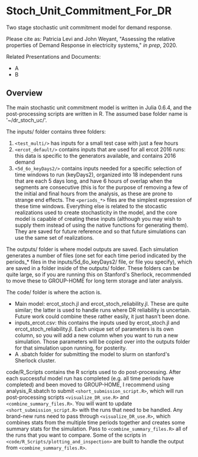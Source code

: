 # Stoch_Unit_Commitment_For_DR
Two stage stochastic unit commitment model for demand response. 

Please cite as:
Patricia Levi and John Weyant, "Assessing the relative properties of Demand Response in electricity systems," _in prep_, 2020.

Related Presentations and Documents:
* A
* B

## Overview 
The main stochastic unit commitment model is written in Julia 0.6.4, and the post-processing scripts are written in R. The assumed base folder name is '~/dr_stoch_uc/'.

The inputs/ folder contains three folders:
1. `<test_multi/>` has inputs for a small test case with just a few hours
2. `<ercot_default/>` contains inputs that are used for all ercot 2016 runs: this data is specific to the generators available, and contains 2016 demand
3. `<5d_6o_keyDays2/>` contains inputs needed for a specific selection of time windows to run (keyDays2), organized into 18 independent runs that are each 5 days long, and have 6 hours of overlap when the segments are consecutive (this is for the purpose of removing a few of the initial and final hours from the analysis, as these are prone to strange end effects. The `<periods_*>` files are the simplest expression of these time windows. Everything else is related to the stocastic realizations used to create stochasticity in the model, and the core model is capable of creating these inputs (although you may wish to supply them instead of using the native functions for generating them). They are saved for future reference and so that future simulations can use the same set of realizations.

The outputs/ folder is where model outputs are saved. Each simulation generates a number of files (one set for each time period indicated by the periods_* files in the inputs/5d_6o_keyDays2/ file, or file you specify), which are saved in a folder inside of the outputs/ folder. These folders can be quite large, so if you are running this on Stanford's Sherlock, recommended to move these to GROUP-HOME for long term storage and later analysis.

The code/ folder is where the action is.
- Main model: ercot_stoch.jl and ercot_stoch_reliability.jl. These are quite similar; the latter is used to handle runs where DR reliability is uncertain. Future work could combine these rather easily, it just hasn't been done. 
- inputs_ercot.csv: this contains the inputs used by ercot_stoch.jl and ercot_stoch_reliability.jl. Each unique set of parameters is its own column, so you will add a new column when you want to run a new simulation. Those parameters will be copied over into the outputs folder for that simulation upon running, for posterity. 
- A .sbatch folder for submitting the model to slurm on stanford's Sherlock cluster.

code/R_Scripts contains the R scripts used to do post-processing. 
After each successful model run has completed (e.g. all time periods have completed) and been moved to GROUP-HOME, I recommend using analysis_R.sbatch to submit `<short_submission_script.R>`, which will run post-processing scripts `<visualize_DR_use.R>` and `<combine_summary_files.R>`. You will want to update `<short_submission_script.R>` with the runs that need to be handled. Any brand-new runs need to pass through `<visualize_DR_use.R>`, which combines stats from the multiple time periods together and creates some summary stats for the simulation. Pass to  `<combine_summary_files.R>` all of the runs that you want to compare. Some of the scripts in `<code/R_Scripts/plotting_and_inspection>` are built to handle the output from `<combine_summary_files.R>`.

